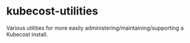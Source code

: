 # kubecost-utilities
Various utilities for more easily administering/maintaining/supporting a Kubecost install.
